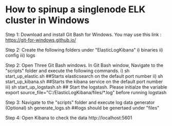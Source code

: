 # How to spinup a singlenode ELK cluster in Windows

Step 1: Download and install Git Bash for Windows.
		You may use this link : https://git-for-windows.github.io/

Step 2: Create the following folders under "ElasticLogKibana"
		i) binaries
		ii) config
		iii) logs 		

Step 2: Open Three Git Bash windows. In Git Bash window, Navigate to the "scripts" folder and execute the following commands.
		i) sh start_up_elastic.sh  ##Starts elasticsearch on the default port number
		ii) sh start_up_kibana.sh ##Starts the kibana service on the default port number
		iii) sh start_up_logstash.sh ## Start the logstash. Please initialze the variable export source_file="C:/ElasticLogKibana/files/*.log" before running logstash



Step 3: Navigate to the "scripts" folder and execute log data generator (Optional)
		sh generate_logs.sh  ##logs should be genertaed under "files"


Step 4: Open Kibana to check the data
		http://localhost:5601

